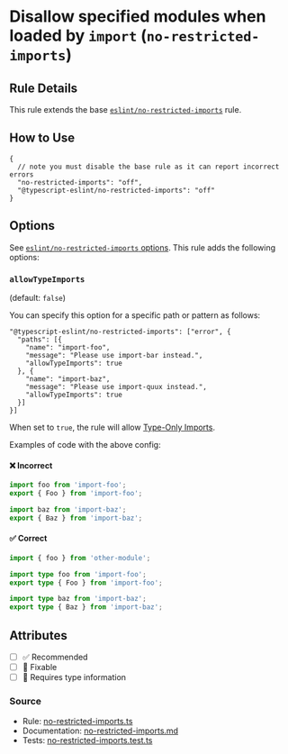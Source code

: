 # Disallow specified modules when loaded by `import` (`no-restricted-imports`)

## Rule Details

This rule extends the base [`eslint/no-restricted-imports`](https://eslint.org/docs/rules/no-restricted-imports) rule.

## How to Use

```jsonc
{
  // note you must disable the base rule as it can report incorrect errors
  "no-restricted-imports": "off",
  "@typescript-eslint/no-restricted-imports": "off"
}
```

## Options

See [`eslint/no-restricted-imports` options](https://eslint.org/docs/rules/no-restricted-imports#options).
This rule adds the following options:

### `allowTypeImports`

(default: `false`)

You can specify this option for a specific path or pattern as follows:

```jsonc
"@typescript-eslint/no-restricted-imports": ["error", {
  "paths": [{
    "name": "import-foo",
    "message": "Please use import-bar instead.",
    "allowTypeImports": true
  }, {
    "name": "import-baz",
    "message": "Please use import-quux instead.",
    "allowTypeImports": true
  }]
}]
```

When set to `true`, the rule will allow [Type-Only Imports](https://www.typescriptlang.org/docs/handbook/release-notes/typescript-3-8.html#type-only-imports-and-export).

Examples of code with the above config:

<!--tabs-->

#### ❌ Incorrect

```ts
import foo from 'import-foo';
export { Foo } from 'import-foo';

import baz from 'import-baz';
export { Baz } from 'import-baz';
```

#### ✅ Correct

```ts
import { foo } from 'other-module';

import type foo from 'import-foo';
export type { Foo } from 'import-foo';

import type baz from 'import-baz';
export type { Baz } from 'import-baz';
```

## Attributes

- [ ] ✅ Recommended
- [ ] 🔧 Fixable
- [ ] 💭 Requires type information

### Source

- Rule: [no-restricted-imports.ts](https://github.com/typescript-eslint/typescript-eslint/blob/main/packages/eslint-plugin/src/rules/no-restricted-imports.ts)
- Documentation: [no-restricted-imports.md](https://github.com/typescript-eslint/typescript-eslint/blob/main/packages/eslint-plugin/docs/rules/no-restricted-imports.md)
- Tests: [no-restricted-imports.test.ts](https://github.com/typescript-eslint/typescript-eslint/blob/main/packages/eslint-plugin/tests/rules/no-restricted-imports.test.ts)
